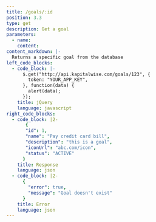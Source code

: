 ```yaml
---
title: /goals/:id
position: 3.3
type: get
description: Get a goal
parameters:
  - name:
    content:
content_markdown: |-
  Returns a specific goal from the database
left_code_blocks:
  - code_block: |-
      $.get("http://api.kapitalwise.com/goals/123", {
        token: "YOUR_APP_KEY",
      }, function(data) {
        alert(data);
      });
    title: jQuery
    language: javascript
right_code_blocks:
  - code_block: |2-
       {
       "id": 1,
       "name": "Pay credit card bill",
       "description": "this is a goal",
       "iconUrl": "abc.com/icon",
       "status": "ACTIVE"
      }
    title: Response
    language: json
  - code_block: |2-
      {
        "error": true,
        "message": "Goal doesn't exist"
      }
    title: Error
    language: json
---
```

